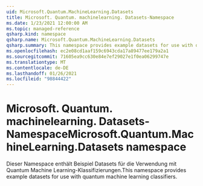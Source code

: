 ```yaml
---
uid: Microsoft.Quantum.MachineLearning.Datasets
title: Microsoft. Quantum. machinelearning. Datasets-Namespace
ms.date: 1/23/2021 12:00:00 AM
ms.topic: managed-reference
qsharp.kind: namespace
qsharp.name: Microsoft.Quantum.MachineLearning.Datasets
qsharp.summary: This namespace provides example datasets for use with quantum machine learning classifiers.
ms.openlocfilehash: ec2e08cd1aaf159c6943cda17a89477ee179a2a1
ms.sourcegitcommit: 71605ea9cc630e84e7ef29027e1f0ea06299747e
ms.translationtype: MT
ms.contentlocale: de-DE
ms.lasthandoff: 01/26/2021
ms.locfileid: "98844422"
---
```

# <a name="microsoftquantummachinelearningdatasets-namespace"></a><span data-ttu-id="e95e3-102">Microsoft. Quantum. machinelearning. Datasets-Namespace</span><span class="sxs-lookup"><span data-stu-id="e95e3-102">Microsoft.Quantum.MachineLearning.Datasets namespace</span></span>

<span data-ttu-id="e95e3-103">Dieser Namespace enthält Beispiel Datasets für die Verwendung mit Quantum Machine Learning-Klassifizierungen.</span><span class="sxs-lookup"><span data-stu-id="e95e3-103">This namespace provides example datasets for use with quantum machine learning classifiers.</span></span>

